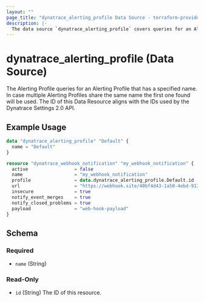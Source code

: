 ```yaml
---
layout: ""
page_title: "dynatrace_alerting_profile Data Source - terraform-provider-dynatrace"
description: |-
  The data source `dynatrace_alerting_profile` covers queries for an Alerting Profile with the given name
---
```


# dynatrace_alerting_profile (Data Source)

The Alerting Profile queries for an Alerting Profile that has a specified name. In case multiple Alerting Profiles share the same name the first one found will be used.
The ID of this Data Resource aligns with the IDs used by the Dynatrace Settings 2.0 API.

## Example Usage


```terraform
data "dynatrace_alerting_profile" "Default" {
  name = "Default"
}

resource "dynatrace_webhook_notification" "my_webhook_notification" {
  active                 = false
  name                   = "my_webhook_notification"
  profile                = data.dynatrace_alerting_profile.Default.id
  url                    = "https://webhook.site/40bf4d43-1a50-4ebd-913d-bf50ce7c3a1e"
  insecure               = true
  notify_event_merges    = true
  notify_closed_problems = true
  payload                = "web-hook-payload"  
}
```

<!-- schema generated by tfplugindocs -->
## Schema

### Required

- `name` (String)

### Read-Only

- `id` (String) The ID of this resource.